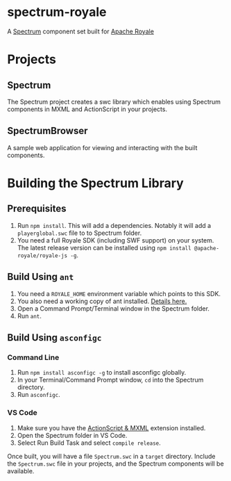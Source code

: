 # spectrum-royale
A [Spectrum](https://github.com/adobe/spectrum-css) component set built for [Apache Royale](https://royale.apache.org/)

# Projects

## Spectrum
The Spectrum project creates a swc library which enables using Spectrum components in MXML and ActionScript in your projects.

## SpectrumBrowser
A sample web application for viewing and interacting with the built components.

# Building the Spectrum Library
## Prerequisites
1. Run `npm install`. This will add a dependencies. Notably it will add a `playerglobal.swc` file to to Spectrum folder.
1. You need a full Royale SDK (including SWF support) on your system. The latest release version can be installed using `npm install @apache-royale/royale-js -g`.

## Build Using `ant`
1. You need a `ROYALE_HOME` environment variable which points to this SDK.
1. You also need a working copy of ant installed. [Details here.](https://ant.apache.org/manual/install.html)
1. Open a Command Prompt/Terminal window in the Spectrum folder.
1. Run `ant`.

## Build Using `asconfigc`
### Command Line
1. Run `npm install asconfigc -g` to install asconfigc globally.
1. In your Terminal/Command Prompt window, `cd` into the Spectrum directory.
1. Run `asconfigc`.
### VS Code
1. Make sure you have the [ActionScript & MXML](https://as3mxml.com/) extension installed.
1. Open the Spectrum folder in VS Code. 
1. Select Run Build Task and select `compile release`.

Once built, you will have a file `Spectrum.swc` in a `target` directory. Include the `Spectrum.swc` file in your projects, and the Spectrum components will be available.

